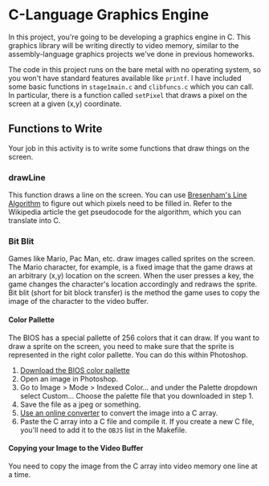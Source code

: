

# C-Language Graphics Engine


In this project, you're going to be developing a graphics engine in C. This
graphics library will be writing directly to video memory, similar to the
assembly-language graphics projects we've done in previous homeworks.

The code in this project runs on the bare metal with no operating system, so you
won't have standard features available like `printf`. I have included some basic
functions in `stage1main.c` and `clibfuncs.c` which you can call. In particular,
there is a function called `setPixel` that draws a pixel on the screen at a
given (x,y) coordinate.


## Functions to Write

Your job in this activity is to write some functions that draw things on the
screen. 

### drawLine

This function draws a line on the screen. You can use [Bresenham's Line
Algorithm](https://en.wikipedia.org/wiki/Bresenham%27s_line_algorithm) to figure
out which pixels need to be filled in. Refer to the Wikipedia article the get
pseudocode for the algorithm, which you can translate into C.

### Bit Blit

Games like Mario, Pac Man, etc. draw images called sprites on the screen.  The
Mario character, for example, is a fixed image that the game draws at an
arbitrary (x,y) location on the screen. When the user presses a key, the game
changes the character's location accordingly and redraws the sprite. Bit blit
(short for bit block transfer) is the method the game uses to copy the image of
the character to the video buffer.

#### Color Pallette

The BIOS has a special pallette of 256 colors that it can draw. If you want to
draw a sprite on the screen, you need to make sure that the sprite is
represented in the right color pallette. You can do this within Photoshop.

1. [Download the BIOS color
pallette](http://neilklingensmith.com/teaching/loyola/cs264-s2020/activities)
2. Open an image in Photoshop.
3. Go to Image > Mode > Indexed Color... and under the Palette dropdown select
Custom... Choose the palette file that you downloaded in step 1.
4. Save the file as a jpeg or something.
5. [Use an online converter](https://littlevgl.com/image-to-c-array) to convert
the image into a C array.
6. Paste the C array into a C file and compile it. If you create a new C file,
you'll need to add it to the `OBJS` list in the Makefile.



#### Copying your Image to the Video Buffer

You need to copy the image from the C array into video memory one line at a
time.


